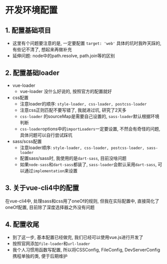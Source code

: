 # 开发环境配置
## 1. 配置基础项目
- 这里有个问题要注意的是, 一定要配置 `target: 'web'` 具体的坑时我昨天踩的, 有些记不清了, 想起来再做补充
- 延伸问题: node中的path.resolve, path.join等的区别
## 2. 配置基础loader
- vue-loader
    - vue-loader 没什么好说的, 按照官方的配置就好
- css配置
    - 注意loader的顺序: `style-loader, css-loader, postcss-loader`
    - 注意css正则匹配不要写错了, 我就进过坑, 研究了2天多
    - `css-loader` 的sourceMap是需要自己设置的, `sass-loader`默认根据环境判断
    - `css-loader`options中的`importLoaders`一定要设置, 不然会有奇怪的问题, 具体问题可以自行尝试踩坑
- sass/scss配置
    - 注意loader顺序: `style-loader, css-loader, postcss-loader, sass-loader`
    - 配置sass/sass时, 我使用的是`dart-sass`, 目前没啥问题
    - 如果`node-sass`和`dart-sass`都装了, `sass-loader`会默认采用`dart-sass`, 可以通过`implementation`来设置
## 3. 关于vue-cli4中的配置
在vue-cli4中, 处理sass和css用了oneOf的规则, 但我在实际配置中, 直接简化了oneOf配置, 目前除了深度选择器之外没有问题 
## 4. 配置收尾
- 到了这一步, 基本配置已经做完, 我们已经可以使用vue.js进行开发了
- 按照官网添加`file-loader`和`url-loader`
- 我个人习惯用函数写配置, 所以将CSSConfig, FileConfig, DevServerConfig携程单独的类, 便于后期维护